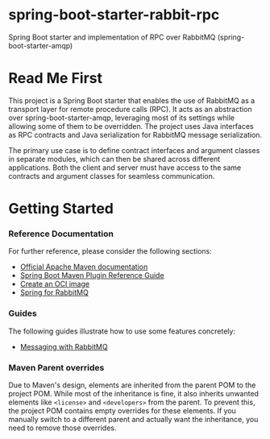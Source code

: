 # spring-boot-starter-rabbit-rpc
Spring Boot starter and implementation of RPC over RabbitMQ (spring-boot-starter-amqp)

# Read Me First
This project is a Spring Boot starter that enables the use of RabbitMQ as a transport layer for remote procedure calls (RPC).
It acts as an abstraction over spring-boot-starter-amqp, leveraging most of its settings while allowing some of them to be overridden.
The project uses Java interfaces as RPC contracts and Java serialization for RabbitMQ message serialization.

The primary use case is to define contract interfaces and argument classes in separate modules, which can then be shared across different applications.
Both the client and server must have access to the same contracts and argument classes for seamless communication.

# Getting Started

### Reference Documentation
For further reference, please consider the following sections:

* [Official Apache Maven documentation](https://maven.apache.org/guides/index.html)
* [Spring Boot Maven Plugin Reference Guide](https://docs.spring.io/spring-boot/3.3.3/maven-plugin)
* [Create an OCI image](https://docs.spring.io/spring-boot/3.3.3/maven-plugin/build-image.html)
* [Spring for RabbitMQ](https://docs.spring.io/spring-boot/docs/3.3.3/reference/htmlsingle/index.html#messaging.amqp)

### Guides
The following guides illustrate how to use some features concretely:

* [Messaging with RabbitMQ](https://spring.io/guides/gs/messaging-rabbitmq/)


### Maven Parent overrides

Due to Maven's design, elements are inherited from the parent POM to the project POM.
While most of the inheritance is fine, it also inherits unwanted elements like `<license>` and `<developers>` from the parent.
To prevent this, the project POM contains empty overrides for these elements.
If you manually switch to a different parent and actually want the inheritance, you need to remove those overrides.


